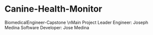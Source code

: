 # Canine-Health-Monitor
 BiomedicalEngineer-Capstone
\nMain Project Leader Engineer: Joseph Medina
Software Developer: Jose Medina